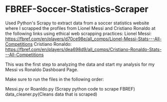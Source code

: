 # FBREF-Soccer-Statistics-Scraper

Used Python's Scrapy to extract data from a soccer statistics website where I scrapped the profiles from Lionel Messi and Cristiano Ronaldo at the following links
using ethical web scrapping practices:
Lionel Messi: https://fbref.com/en/players/d70ce98e/all_comps/Lionel-Messi-Stats---All-Competitions
Cristiano Ronaldo: https://fbref.com/en/players/dea698d9/all_comps/Cristiano-Ronaldo-Stats---All-Competitions

This was the first step to analyzing the data and start my analysis for my Messi vs Ronaldo Dashboard Page.

Make sure to run the files in the following order:

Messi.py or Roanldo.py (Scrapy python code to scrape FBREF)
data_cleaner.py(Cleans data that is scraped)
